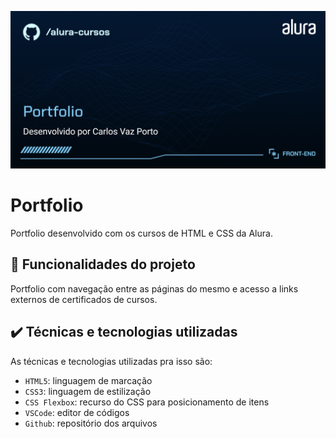 
![](assets/assets/Front-end-Portfolio.png)

# Portfolio

Portfolio desenvolvido com os cursos de HTML e CSS da Alura.

## 🔨 Funcionalidades do projeto

Portfolio com navegação entre as páginas do mesmo e acesso a links externos de certificados de cursos.


## ✔️ Técnicas e tecnologias utilizadas

As técnicas e tecnologias utilizadas pra isso são:

- `HTML5`: linguagem de marcação
- `CSS3`: linguagem de estilização
- `CSS Flexbox`: recurso do CSS para posicionamento de itens
- `VSCode`: editor de códigos
- `Github`: repositório dos arquivos
